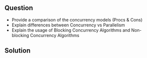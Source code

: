 ## Question
- Provide a comparison of the concurrency models
(Procs & Cons)
- Explain differences between Concurrency vs Parallelism
- Explain the usage of Blocking Concurrency Algorithms and Non-blocking Concurrency Algorithms

## Solution
